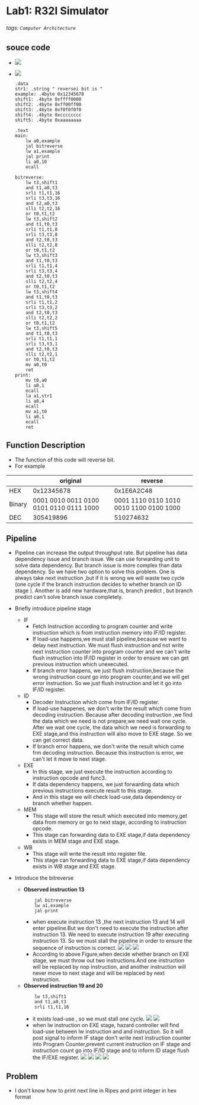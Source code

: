 # Lab1: R32I Simulator

###### tags: `Computer Architecture`

## souce code
*   ![](https://i.imgur.com/thqCF9a.png)

*   ![](https://i.imgur.com/aIwSJiZ.png)

    ``` =
    .data
    str1: .string " reversei bit is "
    example: .4byte 0x12345678
    shift1: .4byte 0xffff0000
    shift2: .4byte 0xff00ff00
    shift3: .4byte 0xf0f0f0f0
    shift4: .4byte 0xcccccccc
    shift5: .4byte 0xaaaaaaaa

    .text
    main:
        lw a0,example
        jal bitreverse
        lw a1,example
        jal print
        li a0,10
        ecall

    bitreverse:
        lw t3,shift1
        and t1,a0,t3
        srli t1,t1,16
        srli t3,t3,16
        and t2,a0,t3
        slli t2,t2,16
        or t0,t1,t2
        lw t3,shift2
        and t1,t0,t3
        srli t1,t1,8
        srli t3,t3,8
        and t2,t0,t3
        slli t2,t2,8
        or t0,t1,t2
        lw t3,shift3
        and t1,t0,t3
        srli t1,t1,4
        srli t3,t3,4
        and t2,t0,t3
        slli t2,t2,4
        or t0,t1,t2
        lw t3,shift4
        and t1,t0,t3
        srli t1,t1,2
        srli t3,t3,2
        and t2,t0,t3
        slli t2,t2,2
        or t0,t1,t2
        lw t3,shift5
        and t1,t0,t3
        srli t1,t1,1
        srli t3,t3,1
        and t2,t0,t3
        slli t2,t2,1
        or t0,t1,t2
        mv a0,t0
        ret
    print:
        mv t0,a0
        li a0,1 
        ecall
        la a1,str1
        li a0,4
        ecall
        mv a1,t0
        li a0,1
        ecall
        ret
    ```

## **Function Description**
* The function of this code will reverse bit.
* For example 

|  | original | reverse |
| -------- | -------- | -------- |
| HEX     | 0x12345678    | 0x1E6A2C48     |
|Binary|‭0001 0010 0011 0100 0101 0110 0111 1000|0001 1110 0110 1010 0010 1100 0100 1000|
|DEC|‭305419896‬|‭510274632‬|

        
## **Pipeline**

*    Pipeline can increase the output throughput rate. But pipeline has data dependency issue and branch issue. We can use forwarding unit to solve data dependency. But branch issue is more complex than data dependency. So we have two option to solve this problem. One is always take next instruction ,but if it is wrong we will waste two cycle (one cycle if the branch instruction decides to whether branch on ID stage ). Another is add new hardware,that is, branch predict , but branch predict can't solve branch issue completely.


*    Briefly introduce pipeline stage 
        * IF
            * Fetch Instruction according to program counter and write instruction which is from instruction memory into IF/ID register.
            * If load-use happens,we must stall pipeline,because we want to delay next instruction. We must flush instruction and not write next instruction counter into program counter and we can't write flush instruction into IF/ID register in order to ensure we can get previous instruction which unexecuted.
            * If branch error happens, we just flush instruction,because the wrong instruction count go into program counter,and we will get error instruction. So we just flush instruction and let it go into IF/ID register.
        * ID
            * Decoder Instruction which come from IF/ID register.
            * If load-use happenes, we don't write the result which come from decoding instruction. Because after decoding instruction ,we find the data which we need is not prepare,we need wait one cycle. After we wait one cycle, the data which we need is forwarding to EXE stage,and this instruction will also move to EXE stage. So we can get correct data.
            * If branch error happens, we don't write the result which come frm decoding instruction. Because this instruction is error, we can't let it move to next stage.
        * EXE
            * In this stage, we just execute the instruction according to instruction opcode and func3.
            * If data dependency happens, we just forwarding data which previous instructions execute result to this stage. 
            * And in this stage we will check load-use,data dependency or branch whether happen.
        * MEM
            * This stage will store the result which executed into memory,get data from memory or go to next stage, according to instruction opcode.
            * This stage can forwarding data to EXE stage,if data dependency  exists in MEM stage and EXE stage.
        * WB
            * This stage will write the result into register file.
            * This stage can forwarding data to EXE stage,if data dependency  exists in WB stage and EXE stage.
* Introduce the bitreverse
    * **Observed instruction 13** 
        ``` =13
            jal bitreverse
            lw a1,example
            jal print
        ```
        * when execute instruction 13 ,the next instruction 13 and 14 will enter pipeline.But we don't need to execute the instruction after instruction 13. We need to execute instruction 19 after executing instruction 13. So we must stall the pipeline in order to ensure the sequence of instruction is correct.
        ![](https://i.imgur.com/DkzP6dm.png)
        ![](https://i.imgur.com/M8rRmFU.png)
        ![](https://i.imgur.com/dsAltjt.png)
        * According to above Figure,when decide whether branch on EXE stage, we must throw out two instructions.And one instruction will be replaced by nop instruction, and another instruction will never move to next stage and will be replaced by next instruction.
    * **Observed instruction 19 and 20**
        ``` =19
            lw t3,shift1
            and t1,a0,t3
            srli t1,t1,16
        ```
        * it exists load-use , so we must stall one cycle.
        ![](https://i.imgur.com/H5Sw8bQ.png)
        ![](https://i.imgur.com/4bj4EiH.png)
        * when lw instruction on EXE stage, hazard controller will find load-use between lw instruction and and instruction. So it will post signal to inform IF stage don't write next instruction counter into Program Counter,prevent current instruction on IF stage and instruction count  go into IF/ID stage and to inform ID stage flush the IF/EXE register.
        ![](https://i.imgur.com/WHMSZnb.png)
        ![](https://i.imgur.com/6aj1IWJ.png)
        ![](https://i.imgur.com/oFGjmL2.png)
        ![](https://i.imgur.com/EdVs6SD.png)

## **Problem** 
* I don't know how to print next line in Ripes and print integer in hex format 
